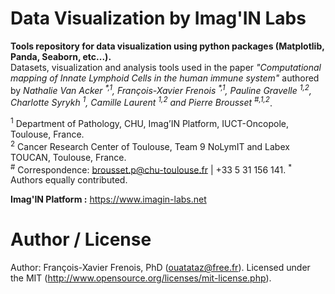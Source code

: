 # Data Visualization by Imag'IN Labs
**Tools repository for data visualization using python packages (Matplotlib, Panda, Seaborn, etc...).**  
Datasets, visualization and analysis tools used in the paper *"Computational mapping of Innate Lymphoid Cells in the human immune system"* authored by *Nathalie Van Acker <sup>\*,1</sup>, François-Xavier Frenois <sup>\*,1</sup>, Pauline Gravelle <sup>1,2</sup>, Charlotte Syrykh <sup>1</sup>, Camille Laurent <sup>1,2</sup> and Pierre Brousset <sup>#,1,2</sup>*.

<sup>1</sup>	Department of Pathology, CHU, Imag’IN Platform, IUCT-Oncopole, Toulouse, France.  
<sup>2</sup>	Cancer Research Center of Toulouse, Team 9 NoLymIT and Labex TOUCAN, Toulouse, France.  
<sup>#</sup>	Correspondence: brousset.p@chu-toulouse.fr | +33 5 31 156 141.
<sup>*</sup>	Authors equally contributed.  

**Imag'IN Platform :** https://www.imagin-labs.net

# Author / License
Author: François-Xavier Frenois, PhD (ouatataz@free.fr).
Licensed under the MIT (http://www.opensource.org/licenses/mit-license.php).
